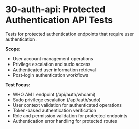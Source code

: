 # 30-auth-api: Protected Authentication API Tests

Tests for protected authentication endpoints that require user authentication.

**Scope:**
- User account management operations
- Privilege escalation and sudo access
- Authenticated user information retrieval
- Post-login authentication workflows

**Test Focus:**
- WHO AM I endpoint (/api/auth/whoami)
- Sudo privilege escalation (/api/auth/sudo)
- User context validation for authenticated operations
- Token-based authentication verification
- Role and permission validation for protected endpoints
- Authentication error handling for protected routes